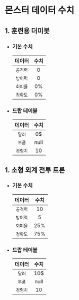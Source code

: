 # 몬스터 데이터 수치

## 1. 훈련용 더미봇
* ### 기본 수치
  | 데이터 | 수치 |
  | :---: | :---: |
  | `공격력` | 0 |
  | `방어력` | 0 |
  | `회피율` | 0% |
  | `정확도` | 0% |
* ### 드랍 테이블
  | 데이터 | 수치 |
  | :---: | :---: |
  | `달러` | 0$ |
  | `부품` | null |
  | `경험치` | 10 |

## 1. 소형 외계 전투 트론
* ### 기본 수치
  | 데이터 | 수치 |
  | :---: | :---: |
  | `공격력` | 10 |
  | `방어력` | 5 |
  | `회피율` | 25% |
  | `정확도` | 75% |
* ### 드랍 테이블
  | 데이터 | 수치 |
  | :---: | :---: |
  | `달러` | 10$ |
  | `부품` | null |
  | `경험치` | 10 |
